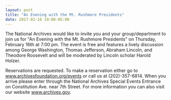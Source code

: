 ```yaml
---
layout: post
title: "An Evening with the Mt. Rushmore Presidents"
date: 2017-02-16 19:00-05:00
---
```

The National Archives would like to invite you and your group/department to join us for "An Evening with the Mt. Rushmore Presidents" on Thursday, February 16th at 7:00 pm. The event is free and features a lively discussion among George Washington, Thomas Jefferson, Abraham Lincoln, and Theodore Roosevelt and will be moderated by Lincoln scholar Harold Holzer.

Reservations are requested. To make a reservation either go to www.archivesfoundation.o­rg/events or call us at (202)-357-6814. When you arrive please enter through the National Archives Special Events Entrance on Constitution Ave. near 7th Street. For more information you can also visit our website www.archives.gov.
